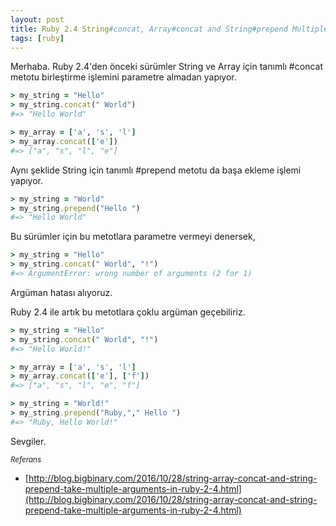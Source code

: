 ```yaml
---
layout: post
title: Ruby 2.4 String#concat, Array#concat and String#prepend Multiple Arguments
tags: [ruby]
---
```


Merhaba. Ruby 2.4'den önceki sürümler String ve Array için tanımlı #concat metotu birleştirme işlemini parametre almadan yapıyor.

```ruby
> my_string = "Hello"
> my_string.concat(" World")
#=> "Hello World"

> my_array = ['a', 's', 'l']
> my_array.concat(['e'])
#=> ["a", "s", "l", "e"]
```

Aynı şeklide String için tanımlı #prepend metotu da başa ekleme işlemi yapıyor.

```ruby
> my_string = "World"
> my_string.prepend("Hello ")
#=> "Hello World"
```

Bu sürümler için bu metotlara parametre vermeyi denersek,

```ruby
> my_string = "Hello"
> my_string.concat(" World", "!")
#=> ArgumentError: wrong number of arguments (2 for 1)
```

Argüman hatası alıyoruz.

Ruby 2.4 ile artık bu metotlara çoklu argüman geçebiliriz.

```ruby
> my_string = "Hello"
> my_string.concat(" World", "!")
#=> "Hello World!"

> my_array = ['a', 's', 'l']
> my_array.concat(['e'], ['f'])
#=> ["a", "s", "l", "e", "f"]

> my_string = "World!"
> my_string.prepend("Ruby,"," Hello ")
#=> "Ruby, Hello World!"
```

Sevgiler.

<small>*Referans*</small>

* [http://blog.bigbinary.com/2016/10/28/string-array-concat-and-string-prepend-take-multiple-arguments-in-ruby-2-4.html](http://blog.bigbinary.com/2016/10/28/string-array-concat-and-string-prepend-take-multiple-arguments-in-ruby-2-4.html)

